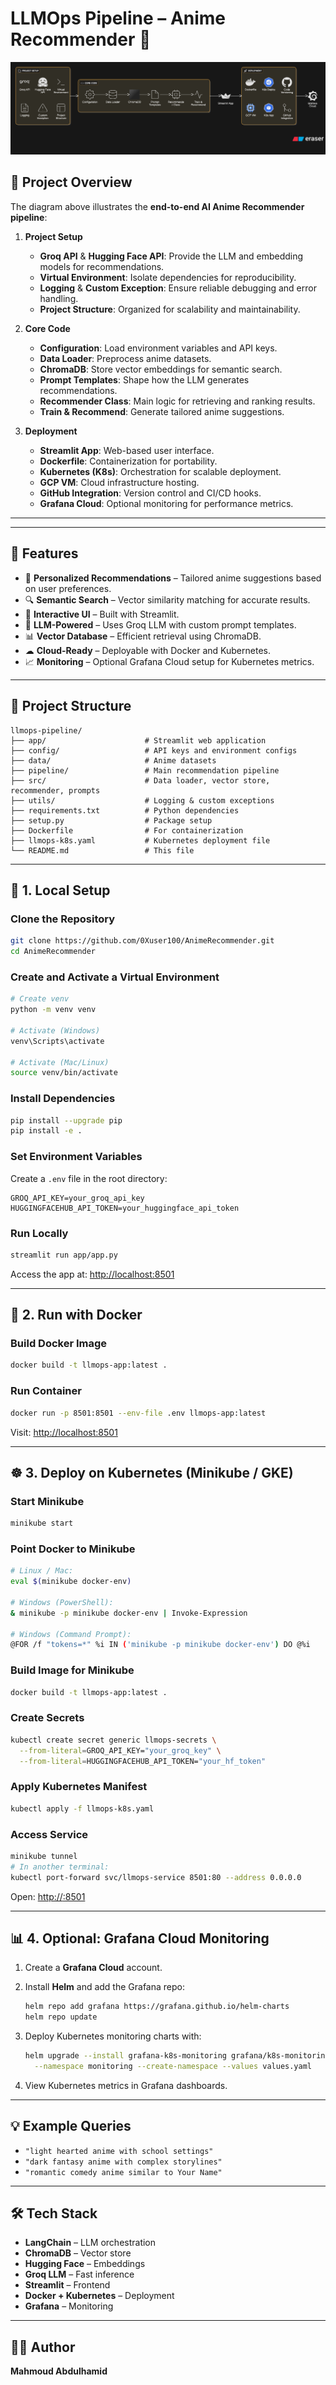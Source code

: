 
# LLMOps Pipeline – Anime Recommender 🎌

![AI Anime Recommender Workflow](./AI+Anime+Recommender+Workflow.png)

## 📌 Project Overview

The diagram above illustrates the **end-to-end AI Anime Recommender pipeline**:

1. **Project Setup**  
   - **Groq API** & **Hugging Face API**: Provide the LLM and embedding models for recommendations.  
   - **Virtual Environment**: Isolate dependencies for reproducibility.  
   - **Logging** & **Custom Exception**: Ensure reliable debugging and error handling.  
   - **Project Structure**: Organized for scalability and maintainability.  

2. **Core Code**  
   - **Configuration**: Load environment variables and API keys.  
   - **Data Loader**: Preprocess anime datasets.  
   - **ChromaDB**: Store vector embeddings for semantic search.  
   - **Prompt Templates**: Shape how the LLM generates recommendations.  
   - **Recommender Class**: Main logic for retrieving and ranking results.  
   - **Train & Recommend**: Generate tailored anime suggestions.

3. **Deployment**  
   - **Streamlit App**: Web-based user interface.  
   - **Dockerfile**: Containerization for portability.  
   - **Kubernetes (K8s)**: Orchestration for scalable deployment.  
   - **GCP VM**: Cloud infrastructure hosting.  
   - **GitHub Integration**: Version control and CI/CD hooks.  
   - **Grafana Cloud**: Optional monitoring for performance metrics.

---



---

## 📌 Features

* 🎯 **Personalized Recommendations** – Tailored anime suggestions based on user preferences.
* 🔍 **Semantic Search** – Vector similarity matching for accurate results.
* 🚀 **Interactive UI** – Built with Streamlit.
* 🤖 **LLM-Powered** – Uses Groq LLM with custom prompt templates.
* 📊 **Vector Database** – Efficient retrieval using ChromaDB.
* ☁ **Cloud-Ready** – Deployable with Docker and Kubernetes.
* 📈 **Monitoring** – Optional Grafana Cloud setup for Kubernetes metrics.

---

## 📂 Project Structure

```
llmops-pipeline/
├── app/                      # Streamlit web application
├── config/                   # API keys and environment configs
├── data/                     # Anime datasets
├── pipeline/                 # Main recommendation pipeline
├── src/                      # Data loader, vector store, recommender, prompts
├── utils/                    # Logging & custom exceptions
├── requirements.txt          # Python dependencies
├── setup.py                  # Package setup
├── Dockerfile                # For containerization
├── llmops-k8s.yaml           # Kubernetes deployment file
└── README.md                 # This file
```

---

## 🔧 1. Local Setup

### **Clone the Repository**

```bash
git clone https://github.com/0Xuser100/AnimeRecommender.git
cd AnimeRecommender
```

### **Create and Activate a Virtual Environment**

```bash
# Create venv
python -m venv venv

# Activate (Windows)
venv\Scripts\activate

# Activate (Mac/Linux)
source venv/bin/activate
```

### **Install Dependencies**

```bash
pip install --upgrade pip
pip install -e .
```

### **Set Environment Variables**

Create a `.env` file in the root directory:

```env
GROQ_API_KEY=your_groq_api_key
HUGGINGFACEHUB_API_TOKEN=your_huggingface_api_token
```

### **Run Locally**

```bash
streamlit run app/app.py
```

Access the app at: [http://localhost:8501](http://localhost:8501)

---

## 🐳 2. Run with Docker

### **Build Docker Image**

```bash
docker build -t llmops-app:latest .
```

### **Run Container**

```bash
docker run -p 8501:8501 --env-file .env llmops-app:latest
```

Visit: [http://localhost:8501](http://localhost:8501)

---

## ☸ 3. Deploy on Kubernetes (Minikube / GKE)

### **Start Minikube**

```bash
minikube start
```

### **Point Docker to Minikube**

```bash
# Linux / Mac:
eval $(minikube docker-env)

# Windows (PowerShell):
& minikube -p minikube docker-env | Invoke-Expression

# Windows (Command Prompt):
@FOR /f "tokens=*" %i IN ('minikube -p minikube docker-env') DO @%i
```

### **Build Image for Minikube**

```bash
docker build -t llmops-app:latest .
```

### **Create Secrets**

```bash
kubectl create secret generic llmops-secrets \
  --from-literal=GROQ_API_KEY="your_groq_key" \
  --from-literal=HUGGINGFACEHUB_API_TOKEN="your_hf_token"
```

### **Apply Kubernetes Manifest**

```bash
kubectl apply -f llmops-k8s.yaml
```

### **Access Service**

```bash
minikube tunnel
# In another terminal:
kubectl port-forward svc/llmops-service 8501:80 --address 0.0.0.0
```

Open: [http://<external-ip>:8501](http://<external-ip>:8501)

---

## 📊 4. Optional: Grafana Cloud Monitoring

1. Create a **Grafana Cloud** account.
2. Install **Helm** and add the Grafana repo:

   ```bash
   helm repo add grafana https://grafana.github.io/helm-charts
   helm repo update
   ```
3. Deploy Kubernetes monitoring charts with:

   ```bash
   helm upgrade --install grafana-k8s-monitoring grafana/k8s-monitoring \
     --namespace monitoring --create-namespace --values values.yaml
   ```
4. View Kubernetes metrics in Grafana dashboards.

---

## 💡 Example Queries

* `"light hearted anime with school settings"`
* `"dark fantasy anime with complex storylines"`
* `"romantic comedy anime similar to Your Name"`

---

## 🛠 Tech Stack

* **LangChain** – LLM orchestration
* **ChromaDB** – Vector store
* **Hugging Face** – Embeddings
* **Groq LLM** – Fast inference
* **Streamlit** – Frontend
* **Docker + Kubernetes** – Deployment
* **Grafana** – Monitoring

---

## 👨‍💻 Author

**Mahmoud Abdulhamid**

